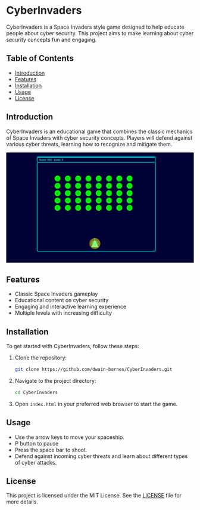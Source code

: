 # CyberInvaders

CyberInvaders is a Space Invaders style game designed to help educate people about cyber security. This project aims to make learning about cyber security concepts fun and engaging.

## Table of Contents
- [Introduction](#introduction)
- [Features](#features)
- [Installation](#installation)
- [Usage](#usage)
- [License](#license)

## Introduction
CyberInvaders is an educational game that combines the classic mechanics of Space Invaders with cyber security concepts. Players will defend against various cyber threats, learning how to recognize and mitigate them.

![CyberInvader Game Screenshot](img/screenshot.JPG)

## Features
- Classic Space Invaders gameplay
- Educational content on cyber security
- Engaging and interactive learning experience
- Multiple levels with increasing difficulty

## Installation
To get started with CyberInvaders, follow these steps:

1. Clone the repository:
    ```sh
    git clone https://github.com/dwain-barnes/CyberInvaders.git
    ```
2. Navigate to the project directory:
    ```sh
    cd CyberInvaders
    ```
3. Open `index.html` in your preferred web browser to start the game.

## Usage
- Use the arrow keys to move your spaceship.
- P button to pause
- Press the space bar to shoot.
- Defend against incoming cyber threats and learn about different types of cyber attacks.

## License
This project is licensed under the MIT License. See the [LICENSE](LICENSE) file for more details.
